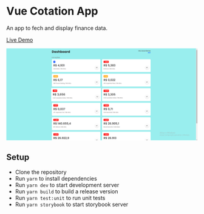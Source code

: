# Vue Cotation App

An app to fech and display finance data.

[Live Demo](https://vue-cotation-app.vercel.app/)

![Screenshot](https://raw.githubusercontent.com/kaluabentes/vue-cotation-app/main/screenshots/dashboard.png)

## Setup

- Clone the repository
- Run `yarn` to install dependencies
- Run `yarn dev` to start development server
- Run `yarn build` to build a release version
- Run `yarn test:unit` to run unit tests
- Run `yarn storybook` to start storybook server
